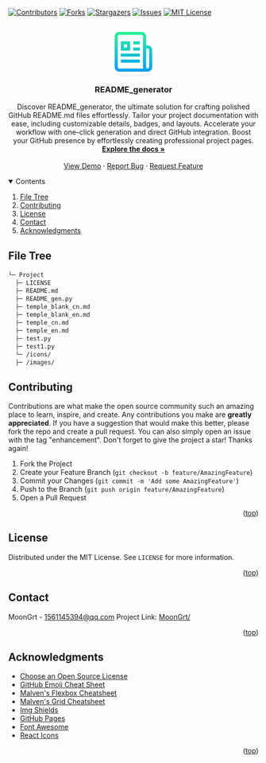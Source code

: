 <div id="top"></div>

[![Contributors][contributors-shield]][contributors-url]
[![Forks][forks-shield]][forks-url]
[![Stargazers][stars-shield]][stars-url]
[![Issues][issues-shield]][issues-url]
[![MIT License][license-shield]][license-url]


<!-- PROJECT LOGO -->
<br />
<div align="center">
	<a href="https://github.com/MoonGrt/README_generator">
	<img src="images/logo.png" alt="Logo" width="80" height="80">
	</a>
<h3 align="center">README_generator</h3>
	<p align="center">
	Discover README_generator, the ultimate solution for crafting polished GitHub README.md files effortlessly. Tailor your project documentation with ease, including customizable details, badges, and layouts. Accelerate your workflow with one-click generation and direct GitHub integration. Boost your GitHub presence by effortlessly creating professional project pages.
	<br />
	<a href="https://github.com/MoonGrt/README_generator"><strong>Explore the docs »</strong></a>
	<br />
	<br />
	<a href="https://github.com/MoonGrt/README_generator">View Demo</a>
	·
	<a href="https://github.com/MoonGrt/README_generator/issues">Report Bug</a>
	·
	<a href="https://github.com/MoonGrt/README_generator/issues">Request Feature</a>
	</p>
</div>


<!-- CONTENTS -->
<details open>
  <summary>Contents</summary>
  <ol>
    <li><a href="#file-tree">File Tree</a></li>
    <li><a href="#contributing">Contributing</a></li>
    <li><a href="#license">License</a></li>
    <li><a href="#contact">Contact</a></li>
    <li><a href="#acknowledgments">Acknowledgments</a></li>
  </ol>
</details>


<!-- FILE TREE -->
## File Tree

```
└─ Project
  ├─ LICENSE
  ├─ README.md
  ├─ README_gen.py
  ├─ temple_blank_cn.md
  ├─ temple_blank_en.md
  ├─ temple_cn.md
  ├─ temple_en.md
  ├─ test.py
  ├─ test1.py
  └─ /icons/
  ├─ /images/

```


<!-- CONTRIBUTING -->
## Contributing
Contributions are what make the open source community such an amazing place to learn, inspire, and create. Any contributions you make are **greatly appreciated**.
If you have a suggestion that would make this better, please fork the repo and create a pull request. You can also simply open an issue with the tag "enhancement".
Don't forget to give the project a star! Thanks again!
1. Fork the Project
2. Create your Feature Branch (`git checkout -b feature/AmazingFeature`)
3. Commit your Changes (`git commit -m 'Add some AmazingFeature'`)
4. Push to the Branch (`git push origin feature/AmazingFeature`)
5. Open a Pull Request
<p align="right">(<a href="#top">top</a>)</p>


<!-- LICENSE -->
## License
Distributed under the MIT License. See `LICENSE` for more information.
<p align="right">(<a href="#top">top</a>)</p>


<!-- CONTACT -->
## Contact
MoonGrt - 1561145394@qq.com
Project Link: [MoonGrt/](https://github.com/MoonGrt/)
<p align="right">(<a href="#top">top</a>)</p>


<!-- ACKNOWLEDGMENTS -->
## Acknowledgments
* [Choose an Open Source License](https://choosealicense.com)
* [GitHub Emoji Cheat Sheet](https://www.webpagefx.com/tools/emoji-cheat-sheet)
* [Malven's Flexbox Cheatsheet](https://flexbox.malven.co/)
* [Malven's Grid Cheatsheet](https://grid.malven.co/)
* [Img Shields](https://shields.io)
* [GitHub Pages](https://pages.github.com)
* [Font Awesome](https://fontawesome.com)
* [React Icons](https://react-icons.github.io/react-icons/search)
<p align="right">(<a href="#top">top</a>)</p>


<!-- MARKDOWN LINKS & IMAGES -->
<!-- https://www.markdownguide.org/basic-syntax/#reference-style-links -->
[contributors-shield]: https://img.shields.io/github/contributors/MoonGrt/README_generator.svg?style=for-the-badge
[contributors-url]: https://github.com/MoonGrt/README_generator/graphs/contributors
[forks-shield]: https://img.shields.io/github/forks/MoonGrt/README_generator.svg?style=for-the-badge
[forks-url]: https://github.com/MoonGrt/README_generator/network/members
[stars-shield]: https://img.shields.io/github/stars/MoonGrt/README_generator.svg?style=for-the-badge
[stars-url]: https://github.com/MoonGrt/README_generator/stargazers
[issues-shield]: https://img.shields.io/github/issues/MoonGrt/README_generator.svg?style=for-the-badge
[issues-url]: https://github.com/MoonGrt/README_generator/issues
[license-shield]: https://img.shields.io/github/license/MoonGrt/README_generator.svg?style=for-the-badge
[license-url]: https://github.com/MoonGrt/README_generator/blob/master/LICENSE

